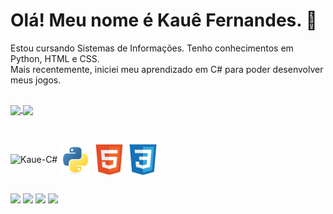 <h1>Olá! Meu nome é Kauê Fernandes. 👋</h1>

<p> Estou cursando Sistemas de Informações. Tenho conhecimentos em Python, HTML e CSS.
  <br>
  Mais recentemente, iniciei meu aprendizado em C# para poder desenvolver meus jogos. 
</p>

##

<a href="https://github.com/kaue-fernandescp/github-readme-stats">
  <img height=175 align="center" src="https://github-readme-stats.vercel.app/api?username=kaue-fernandescp&show_icons=true&theme=transparent" />
</a>
<a href="https://github.com/kaue-fernandescp/convoychat">
  <img height=125 align="center" src="https://github-readme-stats.vercel.app/api/top-langs?username=kaue-fernandescp&layout=compact&langs_count=8&card_width=320&theme=transparent" />
</a>

##

<div style="display: inline_block"><br>
  <img align="center" alt="Kaue-C#" height="50" width="50" src="https://gistcdn.githack.com/johndward01/95c1d09de9e3707cfb4154989962376d/raw/f74007782421219d9e9ab4b6a27de2e172a8b714/csharp-logo.svg">
 <img align="center" alt="Kaue-Py" height="50" width="50" src="https://raw.githubusercontent.com/devicons/devicon/master/icons/python/python-original.svg">
  <img align="center" alt="Kaue-HTML" height="50" width="50" src="https://raw.githubusercontent.com/devicons/devicon/master/icons/html5/html5-original.svg">
  <img align="center" alt="Kaue-CSS" height="50" width="50" src="https://raw.githubusercontent.com/devicons/devicon/master/icons/css3/css3-original.svg">
</div>

##

<div>
  <a href="https://www.linkedin.com/in/kau%C3%AA-fernandes-410a82275?utm_source=share&utm_campaign=share_via&utm_content=profile&utm_medium=android_app target="_blank"><img src="https://img.shields.io/badge/-LinkedIn-%230077B5?style=for-the-badge&logo=linkedin&logoColor=white" target="_blank"></a>
  <a href="https://www.instagram.com/kauefernandescp/profilecard/?igsh=MTRlaDFpdGxuaGZudg== target="_blank"><img src="https://img.shields.io/badge/-Instagram-%23E4405F?style=for-the-badge&logo=instagram&logoColor=white" target="_blank"></a>
  <a href="mailto: kauefcpereira@gmail.com" target="_blank"><img src="https://img.shields.io/badge/-Gmail-%23333?style=for-the-badge&logo=gmail&logoColor=white" target="_blank"></a>
  <a href="https://discord.gg/451757464031985694 target="_blank"><img src="https://img.shields.io/badge/Discord-7289DA?style=for-the-badge&logo=discord&logoColor=white" target="_blank"></a>
</div>

